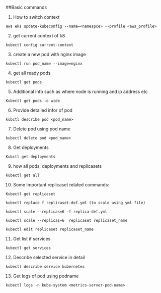 ##Basic commands
1. How to switch context
```
aws eks update-kubeconfig --name=<namespce> --profile <aws_profile>
```
2. get current context of k8
```
kubectl config current-context
```
3. create a new pod with nginx image
```
kubectl run pod_name --image=nginx
```
4. get all ready pods
```
kubectl get pods
```
5. Additional info such as where node is running and ip address etc
```
Kubectl get pods -o wide
```
6. Provide detailed infor of pod
```
kubctl describe pod <pod_name>
```
7. Delete pod using pod name
```
kubectl delete pod <pod_name>
```
8. Get deployments
```
Kubctl get deployments
```
9. how all pods, deployments and replicasets
```
kubectl get all
```
10. Some Important replicaset related commands:
```
Kubectl get replicaset
```
```
kubectl replace f replicaset-def.yml (to scale using yml file)
```
```
kubectl scale --replicas=6 -f replica-def.yml
```
```
kubectl scale --replicas=6  replicaset replicaset_name
```
```
kubectl edit replicaset replicaset_name
```
11. Get list if services
```
kubectl get services
```
12. Describe selected service in detail
```
kubectl describe service kubernetes
```
13. Get logs of pod using podname
```
kubectl logs -n kube-system <metrics-server-pod-name>
```
   
